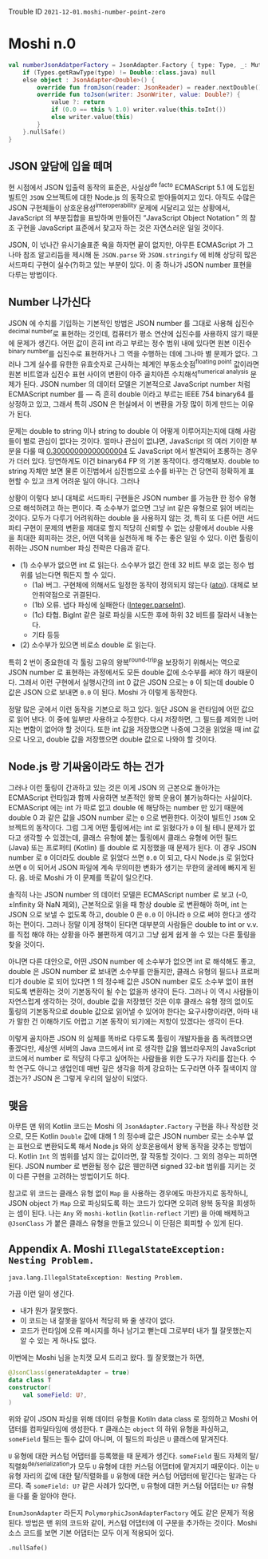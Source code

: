 Trouble ID `2021-12-01.moshi-number-point-zero`

# Moshi n.0

```kotlin
val numberJsonAdatperFactory = JsonAdapter.Factory { type: Type, _: MutableSet<out Annotation>, _: Moshi ->
    if (Types.getRawType(type) != Double::class.java) null
    else object : JsonAdapter<Double>() {
        override fun fromJson(reader: JsonReader) = reader.nextDouble()
        override fun toJson(writer: JsonWriter, value: Double?) {
            value ?: return
            if (0.0 == this % 1.0) writer.value(this.toInt())
            else writer.value(this)
        }
    }.nullSafe()
}
```

## JSON 앞담에 입을 떼며

현 시점에서 JSON 입출력 동작의 표준은, 사실상<sup>de facto</sup> ECMAScript 5.1 에 도입된 빌트인 `JSON` 오브젝트에 대한 Node.js 의 동작으로 받아들여지고 있다. 아직도 수많은 JSON 구현체들이 상호운용성<sup>interoperability</sup> 문제에 시달리고 있는 상황에서, JavaScript 의 부분집합을 표방하며 만들어진 “JavaScript Object Notation ” 의 참조 구현을 JavaScript 표준에서 찾고자 하는 것은 자연스러운 일일 것이다.

JSON, 이 넋나간 유사기술표준 욕을 하자면 끝이 없지만, 아무튼 ECMAScript 가 그나마 참조 알고리듬을 제시해 둔 `JSON.parse` 와 `JSON.stringify` 에 비해 상당히 많은 서드파티 구현이 실수(?)하고 있는 부분이 있다. 이 중 하나가 JSON number 표현을 다루는 방법이다.

## Number 나가신다

JSON 에 수치를 기입하는 기본적인 방법은 JSON number 를 그대로 사용해 십진수<sup>decimal number</sup>로 표현하는 것인데, 컴퓨터가 평소 연산에 십진수를 사용하지 않기 때문에 문제가 생긴다. 어떤 값이 흔히 int 라고 부르는 정수 범위 내에 있다면 원본 이진수<sup>binary number</sup>를 십진수로 표현하거나 그 역을 수행하는 데에 그나마 별 문제가 없다. 그러나 그게 실수를 유한한 유효숫자로 근사하는 체계인 부동소숫점<sup>floating point</sup> 값이라면 원본 비트열과 십진수 표현 사이의 변환이 아주 골치아픈 수치해석<sup>numerical analysis</sup> 문제가 된다. JSON number 의 데이터 모델은 기본적으로 JavaScript number 처럼 ECMAScript number 를 &mdash; 즉 흔히 double 이라고 부르는 IEEE 754 binary64 를 상정하고 있고, 그래서 특히 JSON 은 현실에서 이 변환을 가장 많이 하게 만드는 이유가 된다.

문제는 double to string 이나 string to double 이 어떻게 이루어지는지에 대해 사람들이 별로 관심이 없다는 것이다. 얼마나 관심이 없냐면, JavaScript 의 여러 기이한 부분을 다룰 때 [0.30000000000000004](<https://0.30000000000000004.com/>) 도 JavaScript 에서 발견되어 조롱하는 경우가 더러 있다. 당연하게도 이건 binary64 FP 의 기본 동작이다. 생각해보자. double to string 자체만 보면 물론 이진법에서 십진법으로 소수를 바꾸는 건 당연히 정확하게 표현할 수 있고 크게 어려운 일이 아니다. 그러나

상황이 이렇다 보니 대체로 서드파티 구현들은 JSON number 를 가능한 한 정수 유형으로 해석하려고 하는 편이다. 즉 소수부가 없으면 그냥 int 같은 유형으로 읽어 버리는 것이다. 모두가 다루기 어려워하는 double 을 사용하지 않는 것, 특히 또 다른 어떤 서드파티 구현이 문제의 변환을 제대로 할지 적당히 신뢰할 수 없는 상황에서 double 사용을 최대한 회피하는 것은, 어떤 덕목을 실천하게 해 주는 좋은 일일 수 있다. 이런 툴링이 취하는 JSON number 파싱 전략은 다음과 같다.

- (1) 소수부가 없으면 int 로 읽는다. 소수부가 없긴 한데 32 비트 부호 없는 정수 범위를 넘는다면 뭐든지 할 수 있다.
  - (1a) 버그. 구현체에 의해서도 일정한 동작이 정의되지 않는다 ([atoi](<https://en.cppreference.com/w/cpp/string/byte/atoi>)). 대체로 보안취약점으로 귀결된다.
  - (1b) 오류. 냅다 파싱에 실패한다 ([Integer.parseInt](<https://docs.oracle.com/javase/8/docs/api/java/lang/Integer.html#parseInt-java.lang.String->)).
  - (1c) 타협. BigInt 같은 걸로 파싱을 시도한 후에 하위 32 비트를 잘라서 내놓는다.
  - 기타 등등
- (2) 소수부가 있으면 비로소 double 로 읽는다.

특히 2 번이 중요한데 각 툴링 고유의 왕복<sup>round-trip</sup>을 보장하기 위해서는 역으로 JSON number 로 표현하는 과정에서도 모든 double 값에 소수부를 써야 하기 때문이다. 그래서 이런 구현에서 실행시간의 int 0 값은 JSON 으로는 `0` 이 되는데 double 0 값은 JSON 으로 보내면 `0.0` 이 된다. Moshi 가 이렇게 동작한다.

정말 많은 곳에서 이런 동작을 기본으로 하고 있다. 일단 JSON 을 런타임에 어떤 값으로 읽어 낸다. 이 중에 일부만 사용하고 수정한다. 다시 저장하면, 그 필드를 제외한 나머지는 변함이 없어야 할 것이다. 또한 int 값을 저장했으면 나중에 그것을 읽었을 때 int 값으로 나오고, double 값을 저장했으면 double 값으로 나와야 할 것이다.

## Node.js 랑 기싸움이라도 하는 건가

그러나 이런 툴링이 간과하고 있는 것은 이게 JSON 의 근본으로 돌아가는 ECMAScript 런타임과 함께 사용하면 보존적인 왕복 운용이 불가능하다는 사실이다. ECMAScript 에는 int 가 따로 없고 double 에 해당하는 number 만 있기 때문에 double 0 과 같은 값을 JSON number 로는 `0` 으로 변환한다. 이것이 빌트인 `JSON` 오브젝트의 동작이다. 그럼 그게 어떤 툴링에서는 int 로 읽혔다가 `0` 이 될 테니 문제가 없다고 생각할 수 있겠는데, 클래스 유형에 붙는 툴링에서 클래스 유형에 어떤 필드 (Java) 또는 프로퍼티 (Kotlin) 를 double 로 지정했을 때 문제가 된다. 이 경우 JSON number 로 `0` 이더라도 double 로 읽었다 쓰면 `0.0` 이 되고, 다시 Node.js 로 읽었다 쓰면 `0` 이 되어서 JSON 파일에 계속 무의미한 변화가 생기는 무한의 굴레에 빠지게 된다. 음. 바로 Moshi 가 이 문제를 똑같이 일으킨다.

솔직히 나는 JSON number 의 데이터 모델은 ECMAScript number 로 보고 (-0, ±Infinity 와 NaN 제외), 근본적으로 읽을 때 항상 double 로 변환해야 하며, int 는 JSON 으로 보낼 수 없도록 하고, double 0 은 `0.0` 이 아니라 `0` 으로 써야 한다고 생각하는 편이다. 그러나 정말 이게 정책이 된다면 대부분의 사람들은 double to int or v.v. 를 직접 해야 하는 상황을 아주 불편하게 여기고 그냥 쉽게 쉽게 쓸 수 있는 다른 툴링을 찾을 것이다.

아니면 다른 대안으로, 어떤 JSON number 에 소수부가 없으면 int 로 해석해도 좋고, double 은 JSON number 로 보내면 소수부를 만들지만, 클래스 유형의 필드나 프로퍼티가 double 로 되어 있다면 1 의 정수배 값은 JSON number 로도 소수부 없이 표현되도록 변환하는 것이 기본동작이 될 수는 없을까 생각이 든다. 그러나 이 역시 사람들이 자연스럽게 생각하는 것이, double 값을 저장했던 것은 이후 클래스 유형 정의 없이도 툴링의 기본동작으로 double 값으로 읽어낼 수 있어야 한다는 요구사항이라면, 아마 내가 말한 건 이해하기도 어렵고 기본 동작이 되기에는 저항이 있겠다는 생각이 든다.

이렇게 골치아픈 JSON 의 실체를 똑바로 다루도록 툴링이 개발자들을 좀 독려했으면 좋겠다만, 세상엔 서버의 Java 코드에서 int 로 생각한 값을 웹브라우저의 JavaScript 코드에서 number 로 적당히 다루고 싶어하는 사람들을 위한 도구가 자리를 잡는다. 수학 연구도 아니고 생업인데 매번 깊은 생각을 하게 강요하는 도구라면 아주 질색이지 않겠는가? JSON 은 그렇게 우리의 일상이 되었다.

## 맺음

아무튼 맨 위의 Kotlin 코드는 Moshi 의 `JsonAdapter.Factory` 구현을 하나 작성한 것으로, 모든 Kotlin `Double` 값에 대해 1 의 정수배 값은 JSON number 로는 소수부 없는 표현으로 변환되도록 해서 Node.js 와의 상호운용에서 왕복 동작을 갖추는 방법이다. Kotlin `Int` 의 범위를 넘지 않는 값이라면, 잘 작동할 것이다. 그 외의 경우는 피하면 된다. JSON number 로 변환될 정수 값은 웬만하면 signed 32-bit 범위를 지키는 것이 다른 구현을 고려하는 방법이기도 하다.

참고로 위 코드는 클래스 유형 없이 `Map` 을 사용하는 경우에도 마찬가지로 동작하니, JSON object 가 `Map` 으로 파싱되도록 하는 코드가 있다면 오히려 왕복 동작을 희생하는 셈이 된다. 나는 `Any` 와 `moshi-kotlin` (`kotlin-reflect` 기반) 을 아예 배제하고 `@JsonClass` 가 붙은 클래스 유형을 만들고 있으니 이 단점은 회피할 수 있게 된다.

## Appendix A. Moshi `IllegalStateException: Nesting Problem.`

```
java.lang.IllegalStateException: Nesting Problem.
```

가끔 이런 일이 생긴다.

- 내가 뭔가 잘못했다.
- 이 코드는 내 잘못을 알아서 적당히 봐 줄 생각이 없다.
- 코드가 런타임에 오류 메시지를 하나 남기고 뻗는데 그로부터 내가 뭘 잘못했는지 알 수 있는 게 하나도 없다.

이번에는 Moshi 님을 눈치껏 모셔 드리고 왔다. 뭘 잘못했는가 하면,

```kotlin
@JsonClass(generateAdapter = true)
data class T
constructor(
    val someField: U?,
)
```

위와 같이 JSON 파싱을 위해 데이터 유형을 Kotiln data class 로 정의하고 Moshi 어댑터를 컴파일타임에 생성한다. `T` 클래스는 `object` 의 하위 유형을 파싱하고, `someField` 필드는 필수 값이 아니며, 이 필드의 파싱은 `U` 클래스에 맡겨진다.

`U`  유형에 대한 커스텀 어댑터를 등록했을 때 문제가 생긴다. `someField` 필드 자체의 탈/직렬화<sup>de/serialization</sup>가 모두 `U` 유형에 대한 커스텀 어댑터에 맡겨지기 때문이다. 이는 `U` 유형 자리의 값에 대한 탈/직렬화를 `U` 유형에 대한 커스텀 어댑터에 맡긴다는 말과는 다르다. 즉 `someField: U?` 같은 사례가 있다면, `U` 유형에 대한 커스텀 어댑터는 `U?` 유형을 다룰 줄 알아야 한다.

`EnumJsonAdapter` 라든지 `PolymorphicJsonAdapterFactory` 에도 같은 문제가 적용된다. 방법은 맨 위의 코드와 같이, 커스텀 어댑터에 이 구문을 추가하는 것이다. Moshi 소스 코드를 보면 기본 어댑터는 모두 이게 적용되어 있다.

```
.nullSafe()
```


